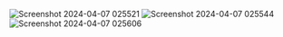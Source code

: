 ![Screenshot 2024-04-07 025521](https://github.com/huseyncode/Home-Task-Github/assets/165468328/d5057686-ea93-46f0-a982-42e686404adf)
![Screenshot 2024-04-07 025544](https://github.com/huseyncode/Home-Task-Github/assets/165468328/931f8d2d-075e-4b68-b1c3-e3d7ccfdab98)
![Screenshot 2024-04-07 025606](https://github.com/huseyncode/Home-Task-Github/assets/165468328/68fa4d17-03ec-4166-a9e1-4c616c366760)

